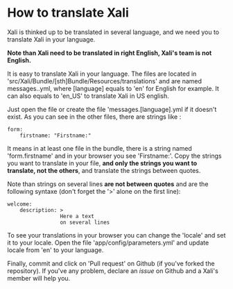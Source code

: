# How to translate Xali

Xali is thinked up to be translated in several language, and we
need you to translate Xali in your language.

**Note than Xali need to be translated in right English, Xali's team
is not English.**

It is easy to translate Xali in your language. The files are
located in 'src/Xali/Bundle/[sth]Bundle/Resources/translations'
and are named messages.<language>.yml, where [language] equals
to 'en' for English for example. It can also equals to 'en_US'
to translate Xali in US english.

Just open the file or create the file 'messages.[language].yml if
it doesn't exist. As you can see in the other files, there are
strings like :

    form:
        firstname: "Firstname:"

It means in at least one file in the bundle, there is a
string named 'form.firstname' and in your browser you see
'Firstname:'.
Copy the strings you want to translate in your file, **and only
the strings you want to translate, not the others**, and translate the
strings between quotes.

Note than strings on several lines **are not between quotes** and are
the following syntaxe (don't forget the '>' alone on the first line):

    welcome:
        description: >
                     Here a text
                     on several lines


To see your translations in your browser you can change the 'locale'
and set it to your locale. Open the file
'app/config/parameters.yml' and update locale from 'en' to your
language.

Finally, commit and click on 'Pull request' on Github (if you've forked
the repository). If you've any problem, declare an *issue* on Github
and a Xali's member will help you.
